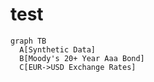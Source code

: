 test
====

```mermaid
graph TB
  A[Synthetic Data]
  B[Moody's 20+ Year Aaa Bond]
  C[EUR->USD Exchange Rates]
```

